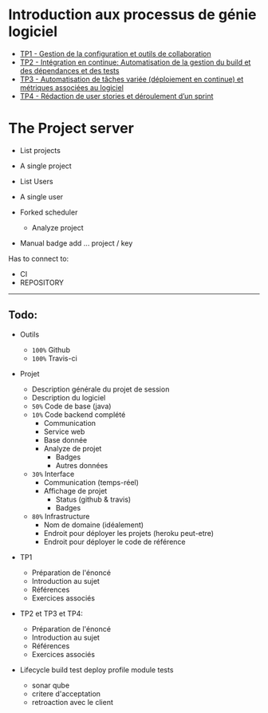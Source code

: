 # Introduction aux processus de génie logiciel

- [TP1 - Gestion de la configuration et outils de collaboration](tp1/README.md)
- [TP2 - Intégration en continue: Automatisation de la gestion du build et des dépendances et des tests](tp1/README.md)
- [TP3 - Automatisation de tâches variée (déploiement en continue) et métriques associées au logiciel](tp1/README.md)
- [TP4 - Rédaction de user stories et déroulement d’un sprint](tp1/README.md)


The Project server
==================

- List projects
- A single project

- List Users
- A single user

- Forked scheduler
  - Analyze project

- Manual badge add ... project / key

Has to connect to:
- CI
- REPOSITORY

-----------

## Todo:
- Outils
  - `100%` Github
  - `100%` Travis-ci
- Projet
  - Description générale du projet de session
  - Description du logiciel
  - `50%` Code de base (java)
  - `10%` Code backend complété
    - Communication
    - Service web
    - Base donnée
    - Analyze de projet
      - Badges
      - Autres données
  - `30%` Interface
    - Communication (temps-réel)
    - Affichage de projet
      - Status (github & travis)
      - Badges
  - `80%` Infrastructure
    - Nom de domaine (idéalement)
    - Endroit pour déployer les projets (heroku peut-etre)
    - Endroit pour déployer le code de référence

- TP1
  - Préparation de l'énoncé
  - Introduction au sujet
  - Références
  - Exercices associés
- TP2 et TP3 et TP4:
  - Préparation de l'énoncé
  - Introduction au sujet
  - Références
  - Exercices associés


- Lifecycle build test deploy profile module tests
  - sonar qube
  - critere d'acceptation
  - retroaction avec le client
